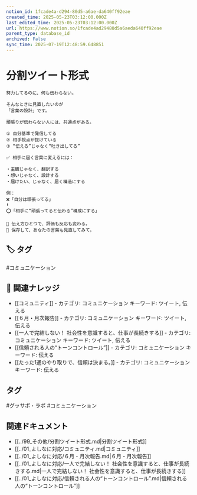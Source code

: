 ```yaml
---
notion_id: 1fcade4a-d294-80d5-a6ae-da640ff92eae
created_time: 2025-05-23T03:12:00.000Z
last_edited_time: 2025-05-23T03:12:00.000Z
url: https://www.notion.so/1fcade4ad29480d5a6aeda640ff92eae
parent_type: database_id
archived: False
sync_time: 2025-07-19T12:48:59.648851
---
```


# 分割ツイート形式

```plain text
努力してるのに、何も伝わらない。

そんなときに見直したいのが
「言葉の設計」です。

頑張りが伝わらない人には、共通点がある。

① 自分基準で発信してる
② 相手視点が抜けている
③ “伝える”じゃなく“吐き出してる”
```
```plain text
✅ 相手に届く言葉に変えるには：

・主観じゃなく、翻訳する
・想いじゃなく、設計する
・届けたい、じゃなく、届く構造にする

例：
❌「自分は頑張ってる」
⬇
⭕「相手に“頑張ってると伝わる”構成にする」

📝 伝え方ひとつで、評価も反応も変わる。
📌 保存して、あなたの言葉も見直してみて。
```

## 🏷️ タグ
#コミュニケーション

## 🔗 関連ナレッジ
- [[コミュニティ]] - カテゴリ: コミュニケーション キーワード: ツイート, 伝える
- [[６月・月次報告]] - カテゴリ: コミュニケーション キーワード: ツイート, 伝える
- [[一人で完結しない！ 社会性を意識すると、仕事が長続きする]] - カテゴリ: コミュニケーション キーワード: ツイート, 伝える
- [[信頼される人の“トーンコントロール”]] - カテゴリ: コミュニケーション キーワード: 伝える
- [[たった1通のやり取りで、信頼は決まる。]] - カテゴリ: コミュニケーション キーワード: 伝える


## タグ

#グッサポ・ラボ #コミュニケーション 

## 関連ドキュメント

- [[../99_その他/分割ツイート形式.md|分割ツイート形式]]
- [[../01_よしなに対応/コミュニティ.md|コミュニティ]]
- [[../01_よしなに対応/６月・月次報告.md|６月・月次報告]]
- [[../01_よしなに対応/一人で完結しない！ 社会性を意識すると、仕事が長続きする.md|一人で完結しない！ 社会性を意識すると、仕事が長続きする]]
- [[../01_よしなに対応/信頼される人の“トーンコントロール”.md|信頼される人の“トーンコントロール”]]

